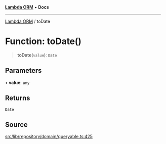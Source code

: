 [**Lambda ORM**](../README.md) • **Docs**

***

[Lambda ORM](../README.md) / toDate

# Function: toDate()

> **toDate**(`value`): `Date`

## Parameters

• **value**: `any`

## Returns

`Date`

## Source

[src/lib/repository/domain/queryable.ts:425](https://github.com/lambda-orm/lambdaorm-base/blob/ca6421568853c5efe7433915c5510adb7501a76c/src/lib/repository/domain/queryable.ts#L425)
